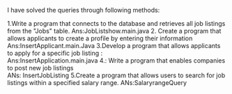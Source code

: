  I have solved the queries through  following methods:
 
 1.Write a program that connects to the database and retrieves all job listings from the "Jobs" table. 
 Ans:JobListshow.main.java
2. Create a program that allows applicants to create a profile by entering their information  
Ans:InsertApplicant.main.Java
3.Develop a program that allows applicants to apply for a specific job listing :                 
Ans:InsertApplication.main.java
4.: Write a program that enables companies to post new job listings     
    ANs:   InsertJobListing
5.Create a program that allows users to search for job listings within a specified salary range.
 ANs:SalaryrangeQuery

